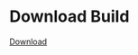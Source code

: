 
# Download Build
[Download](https://github.com/Carmelosmexy1/Zoid-Updated/releases/tag/Download)
          












































































































































